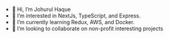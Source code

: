 - 👋 Hi, I’m Johurul Haque
- 👀 I’m interested in NextJs, TypeScript, and Express.
- 🌱 I’m currently learning Redux, AWS, and Docker.
- 💞️ I’m looking to collaborate on non-profit interesting projects

